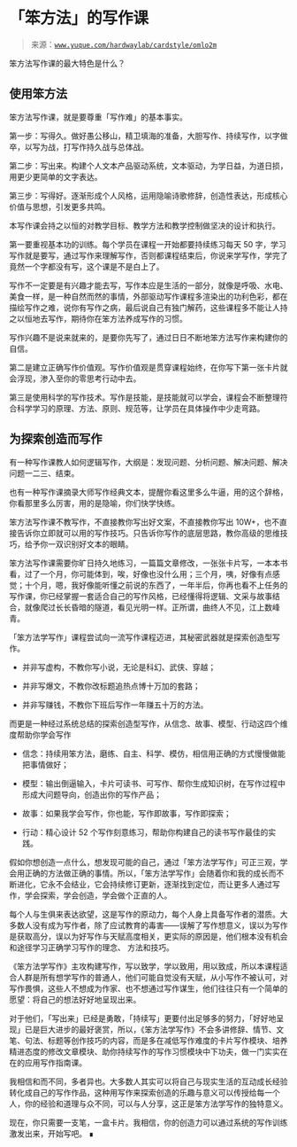 # 「笨方法」的写作课

> 来源：[`www.yuque.com/hardwaylab/cardstyle/omlo2m`](https://www.yuque.com/hardwaylab/cardstyle/omlo2m)



笨方法写作课的最大特色是什么？ 

## 使用笨方法

 

笨方法写作课，就是要尊重「写作难」的基本事实。 

第一步：写得久。做好愚公移山，精卫填海的准备，大胆写作、持续写作，以字做卒，以写为战，打写作持久战与总体战。 

第二步：写出来。构建个人文本产品驱动系统，文本驱动，为学日益，为道日损，用更少更简单的文字表达。 

第三步：写得好。逐渐形成个人风格，运用隐喻诗歌修辞，创造性表达，形成核心价值与思想，引发更多共鸣。 

本写作课会持之以恒的对教学目标、教学方法和教学控制做坚决的设计和执行。 

第一要重视基本功的训练。每个学员在课程一开始都要持续练习每天 50 字，学习写作就是要写，通过写作来理解写作，否则都课程结束后，你说来学写作，学完了竟然一个字都没有写，这个课是不是白上了。 

写作不一定要是有兴趣才能去写，写作本应是生活的一部分，就像是呼吸、水电、美食一样，是一种自然而然的事情，外部驱动写作课程多渲染出的功利色彩，都在描绘写作之难，说你有写作之病，最后说自己有独门解药，这些课程多不能让人持之以恒地去写作，期待你在笨方法养成写作的习惯。 

写作兴趣不是说来就来的，是要你先写了，通过日日不断地笨方法写作来构建你的自信。 

第二是建立正确写作价值观。写作价值观是贯穿课程始终，在你写下第一张卡片就会浮现，渗入至你的零思考行动中去。 

第三是使用科学的写作技术。写作是技能，是技能就可以学会，课程会不断整理符合科学学习的原理、方法、原则、规范等，让学员在具体操作中少走弯路。 

## 为探索创造而写作

 

有一种写作课教人如何逻辑写作，大纲是：发现问题、分析问题、解决问题、解决问题一二三、结束。 

也有一种写作课摘录大师写作经典文本，提醒你看这里多么牛逼，用的这个辞格，你看那里多么厉害，用的是隐喻，你们快学快练。 

笨方法写作课不教写作，不直接教你写出好文案，不直接教你写出 10W+，也不直接告诉你立即就可以用的写作技巧。只告诉你写作的底层思路，教你高级的思维技巧，给予你一双识别好文本的眼睛。 

笨方法写作课需要你旷日持久地练习，一篇篇文章修改，一张张卡片写，一本本书看，过了一个月，你可能体到，唉，好像也没什么用；三个月，咦，好像有点感觉；十个月，嗯，我好像能听懂之前说的东西了，一年半后，你再也看不上任务的写作课，你已经掌握一套适合自己的写作风格，已经懂得将逻辑、文采与故事结合，就像爬过长长昏暗的隧道，看见光明一样。正所谓，曲终人不见，江上数峰青。 

「笨方法学写作」课程尝试向一流写作课程迈进，其秘密武器就是探索创造型写作。 

+   并非写虚构，不教你写小说，无论是科幻、武侠、穿越； 

+   并非写爆文，不教你改标题追热点博十万加的套路； 

+   并非写赚钱，不教你下班后写作一年赚五十万的方法。 

而更是一种经过系统总结的探索创造型写作，从信念、故事、模型、行动这四个维度帮助你学会写作 

+   信念：持续用笨方法，磨练、自主、科学、模仿，相信用正确的方式慢慢做能把事情做好； 

+   模型：输出倒逼输入，卡片可读书、可写作、帮你生成知识树，在写作过程中形成大问题导向，创造出你的写作产品； 

+   故事：如果我学会写作，你也能，写作即故事，写作即探索； 

+   行动：精心设计 52 个写作刻意练习，帮助你构建自己的读书写作最佳的实践。 

假如你想创造一点什么，想发现可能的自己，通过「笨方法学写作」可正三观，学会用正确的方法做正确的事情。所以，「笨方法学写作」会随着你和我的成长而不断进化，它永不会结业，它会持续修订更新，逐渐找到定位，而让更多人通过写作，学会探索，学会创造，学会做个正直的人。 

每个人与生俱来表达欲望，这是写作的原动力，每个人身上具备写作者的潜质。大多数人没有成为写作者，除了应试教育的毒害——误解了写作想意义，误以为写作是获取高分，误以为好写作与天赋高度相关，更实际的原因是，他们根本没有机会和途径学习正确学习写作的理念、 方法和技巧。 

《笨方法学写作》主攻构建写作，写以致学，学以致用，用以致成，所以本课程适合人群是所有想学写作的普通人，他们可能自觉没有天赋，从小写作不被认可，对写作畏惧，这些人不想成为作家、也不想通过写作谋生，他们往往只有一个简单的愿望：将自己的想法好好地呈现出来。 

对于他们，「写出来」已经是勇敢，「持续写」更要付出足够多的努力，「好好地呈现」已是巨大进步的最好褒赏，所以，《笨方法学写作》不会多讲修辞、情节、文笔、句法、标题等创作技巧的内容，而是多在减低写作难度的卡片写作模块、培养精进态度的修改文章模块、助你持续写作的写作习惯模块中下功夫，做一门实实在在的应用写作指南课。 

我相信和而不同，多者异也。大多数人其实可以将自己与现实生活的互动成长经验转化成自己的写作作品，这种用写作来探索创造的乐趣与意义可以传授给每一个人，你的经验和道理与众不同，可以与人分享，这正是笨方法学写作的独特意义。 

现在，你只需要一支笔，一盒卡片。我相信，你的创造力可以通过系统的写作训练激发出来，开始写吧。 ∎